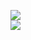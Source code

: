 [![](https://img.shields.io/badge/Made%20With-Github%20Spray-lightgrey.svg?style=for-the-badge&logo=github)](https://github.com/Annihil/github-spray#4972)  
[![](https://i.imgur.com/2DrTn0Z.gif)](https://github.com/Annihil/github-spray)